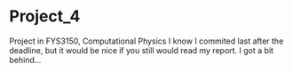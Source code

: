 # Project_4
Project in FYS3150, Computational Physics
I know I commited last after the deadline, but it would be nice if you still would read my report. I got a bit behind...
